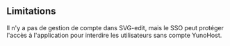 ## Limitations

Il n'y a pas de gestion de compte dans SVG-edit, mais le SSO peut protéger l'accès à l'application pour interdire les utilisateurs sans compte YunoHost.
